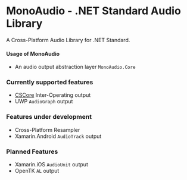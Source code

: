 # MonoAudio - .NET Standard Audio Library
A Cross-Platform Audio Library for .NET Standard.

#### Usage of MonoAudio
- An audio output abstraction layer `MonoAudio.Core`

### Currently supported features
- [CSCore](https://github.com/filoe/cscore) Inter-Operating output
- UWP `AudioGraph` output

### Features under development
- Cross-Platform Resampler
- Xamarin.Android `AudioTrack` output

### Planned Features
- Xamarin.iOS `AudioUnit` output
- OpenTK `AL` output
